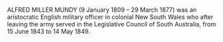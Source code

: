 ALFRED MILLER MUNDY (9 January 1809 – 29 March 1877) was an aristocratic English military officer in colonial New South Wales who after leaving the army served in the Legislative Council of South Australia, from 15 June 1843 to 14 May 1849.
